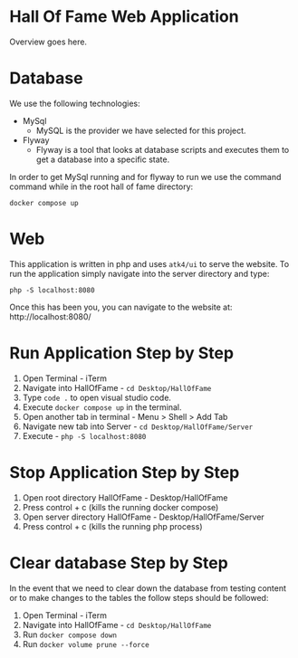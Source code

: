 # Hall Of Fame Web Application
Overview goes here.

# Database
We use the following technologies:
- MySql
    - MySQL is the provider we have selected for this project.
- Flyway
    - Flyway is a tool that looks at database scripts and executes them to get a database into a specific state.

In order to get MySql running and for flyway to run we use the command command while in the root hall of fame directory:

```
docker compose up
```

# Web
This application is written in php and uses `atk4/ui` to serve the website. To run the application simply navigate into the server directory and type:

```
php -S localhost:8080
```

Once this has been you, you can navigate to the website at: http://localhost:8080/


# Run Application Step by Step

1. Open Terminal - iTerm
2. Navigate into HallOfFame - `cd Desktop/HallOfFame`
3. Type `code .` to open visual studio code.
3. Execute `docker compose up` in the terminal.
3. Open another tab in terminal - Menu > Shell > Add Tab
4. Navigate new tab into Server - `cd Desktop/HallOfFame/Server`
5. Execute - `php -S localhost:8080`

# Stop Application Step by Step

1. Open root directory HallOfFame - Desktop/HallOfFame
2. Press control + c (kills the running docker compose)
3. Open server directory HallOfFame - Desktop/HallOfFame/Server
4. Press control + c (kills the running php process)

# Clear database Step by Step

In the event that we need to clear down the database from testing content or to make changes to the tables the follow steps should be followed:

1. Open Terminal - iTerm
2. Navigate into HallOfFame - `cd Desktop/HallOfFame`
3. Run `docker compose down`
4. Run `docker volume prune --force`